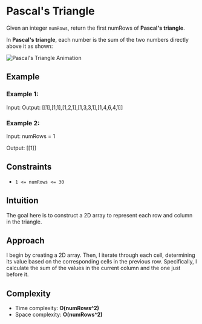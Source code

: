 # Pascal's Triangle

Given an integer `numRows`, return the first numRows of **Pascal's triangle**.

In **Pascal's triangle**, each number is the sum of the two numbers directly above it as shown:

![Pascal's Triangle Animation](https://upload.wikimedia.org/wikipedia/commons/0/0d/PascalTriangleAnimated2.gif)

## Example

### Example 1:

Input:
Output: [[1],[1,1],[1,2,1],[1,3,3,1],[1,4,6,4,1]]

### Example 2:

Input:
numRows = 1

Output: [[1]]

## Constraints

- `1 <= numRows <= 30`

## Intuition

The goal here is to construct a 2D array to represent each row and column in the triangle.

## Approach

I begin by creating a 2D array. Then, I iterate through each cell, determining its value based on the corresponding cells in the previous row. Specifically, I calculate the sum of the values in the current column and the one just before it.

## Complexity

- Time complexity: **O(numRows^2)**
- Space complexity: **O(numRows^2)**
